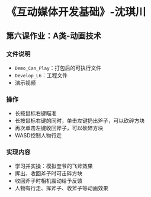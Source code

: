 # 《互动媒体开发基础》-沈琪川
## 第六课作业：A类-动画技术
### 文件说明
* `Demo_Can_Play`：打包后的可执行文件
* `Develop_L6`：工程文件
* 演示视频
### 操作
* 长按鼠标右键瞄准
* 长按鼠标右键的同时，单击左键扔出斧子，可以砍碎方块
* 再次单击左键收回斧子，可以砍碎方块
* WASD控制人物行走
### 实现内容
* 学习并实操：模拟奎爷的飞斧效果
* 挥出、收回斧子时可击碎方块
* 收回斧子时相机震动给予反馈
* 人物有行走、挥斧子、收斧子等动画效果
